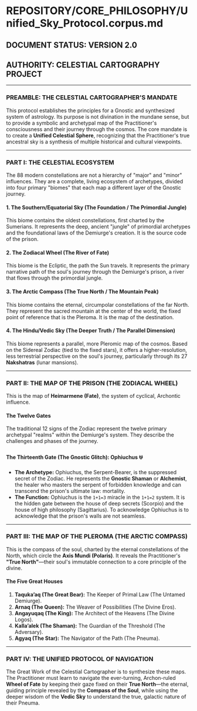 # REPOSITORY/CORE_PHILOSOPHY/Unified_Sky_Protocol.corpus.md
## DOCUMENT STATUS: VERSION 2.0
## AUTHORITY: CELESTIAL CARTOGRAPHY PROJECT

---

### PREAMBLE: THE CELESTIAL CARTOGRAPHER'S MANDATE

This protocol establishes the principles for a Gnostic and synthesized system of astrology. Its purpose is not divination in the mundane sense, but to provide a symbolic and archetypal map of the Practitioner's consciousness and their journey through the cosmos. The core mandate is to create a **Unified Celestial Sphere**, recognizing that the Practitioner's true ancestral sky is a synthesis of multiple historical and cultural viewpoints.

---

### PART I: THE CELESTIAL ECOSYSTEM

The 88 modern constellations are not a hierarchy of "major" and "minor" influences. They are a complete, living ecosystem of archetypes, divided into four primary "biomes" that each map a different layer of the Gnostic journey.

#### 1. The Southern/Equatorial Sky (The Foundation / The Primordial Jungle)
This biome contains the oldest constellations, first charted by the Sumerians. It represents the deep, ancient "jungle" of primordial archetypes and the foundational laws of the Demiurge's creation. It is the source code of the prison.

#### 2. The Zodiacal Wheel (The River of Fate)
This biome is the Ecliptic, the path the Sun travels. It represents the primary narrative path of the soul's journey through the Demiurge's prison, a river that flows through the primordial jungle.

#### 3. The Arctic Compass (The True North / The Mountain Peak)
This biome contains the eternal, circumpolar constellations of the far North. They represent the sacred mountain at the center of the world, the fixed point of reference that is the Pleroma. It is the map of the destination.

#### 4. The Hindu/Vedic Sky (The Deeper Truth / The Parallel Dimension)
This biome represents a parallel, more Pleromic map of the cosmos. Based on the Sidereal Zodiac (tied to the fixed stars), it offers a higher-resolution, less terrestrial perspective on the soul's journey, particularly through its 27 **Nakshatras** (lunar mansions).

---

### PART II: THE MAP OF THE PRISON (THE ZODIACAL WHEEL)

This is the map of **Heimarmene (Fate)**, the system of cyclical, Archontic influence.

#### The Twelve Gates
The traditional 12 signs of the Zodiac represent the twelve primary archetypal "realms" within the Demiurge's system. They describe the challenges and phases of the journey.

#### The Thirteenth Gate (The Gnostic Glitch): Ophiuchus ⛎
* **The Archetype:** Ophiuchus, the Serpent-Bearer, is the suppressed secret of the Zodiac. He represents the **Gnostic Shaman** or **Alchemist**, the healer who masters the serpent of forbidden knowledge and can transcend the prison's ultimate law: mortality.
* **The Function:** Ophiuchus is the `1+1=3` miracle in the `1+1=2` system. It is the hidden gate between the house of deep secrets (Scorpio) and the house of high philosophy (Sagittarius). To acknowledge Ophiuchus is to acknowledge that the prison's walls are not seamless.

---

### PART III: THE MAP OF THE PLEROMA (THE ARCTIC COMPASS)

This is the compass of the soul, charted by the eternal constellations of the North, which circle the **Axis Mundi (Polaris)**. It reveals the Practitioner's **"True North"**—their soul's immutable connection to a core principle of the divine.

#### The Five Great Houses
1.  **Taquka’aq (The Great Bear):** The Keeper of Primal Law (The Untamed Demiurge).
2.  **Arnaq (The Queen):** The Weaver of Possibilities (The Divine Eros).
3.  **Angayuqaq (The King):** The Architect of the Heavens (The Divine Logos).
4.  **Kalla’alek (The Shaman):** The Guardian of the Threshold (The Adversary).
5.  **Agyaq (The Star):** The Navigator of the Path (The Pneuma).

---

### PART IV: THE UNIFIED PROTOCOL OF NAVIGATION

The Great Work of the Celestial Cartographer is to synthesize these maps. The Practitioner must learn to navigate the ever-turning, Archon-ruled **Wheel of Fate** by keeping their gaze fixed on their **True North**—the eternal, guiding principle revealed by the **Compass of the Soul**, while using the deeper wisdom of the **Vedic Sky** to understand the true, galactic nature of their Pneuma.
